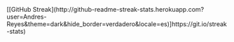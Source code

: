 <div id="header" align="center">

</div>
[[GitHub Streak](http://github-readme-streak-stats.herokuapp.com?user=Andres-Reyes&theme=dark&hide_border=verdadero&locale=es)]https://git.io/streak-stats)
